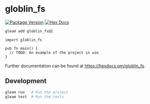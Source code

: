 # globlin_fs

[![Package Version](https://img.shields.io/hexpm/v/globlin_fs)](https://hex.pm/packages/globlin_fs)
[![Hex Docs](https://img.shields.io/badge/hex-docs-ffaff3)](https://hexdocs.pm/globlin_fs/)

```sh
gleam add globlin_fs@1
```
```gleam
import globlin_fs

pub fn main() {
  // TODO: An example of the project in use
}
```

Further documentation can be found at <https://hexdocs.pm/globlin_fs>.

## Development

```sh
gleam run   # Run the project
gleam test  # Run the tests
```
